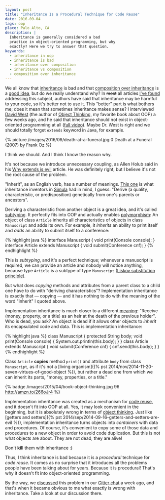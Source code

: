 ```yaml
---
layout: post
title: "Inheritance Is a Procedural Technique for Code Reuse"
date: 2016-09-04
tags: oop
place: Palo Alto, CA
description: |
  Inheritance is generally considered a bad
  practice in object-oriented programming, but why
  exactly? Here we try to answer that question.
keywords:
  - inheritance in oop
  - inheritance is bad
  - inheritance over composition
  - inheritance vs composition
  - composition over inheritance
---
```


We all know that
[inheritance](https://en.wikipedia.org/wiki/Inheritance_(object-oriented_programming))
is bad and that
[composition over inheritance](https://en.wikipedia.org/wiki/Composition_over_inheritance)
is a
[good idea](http://programmers.stackexchange.com/questions/65179),
but do we really understand why?
In <del>most</del> all articles
[I've found](https://www.google.com/search?q=inheritance+is+bad)
addressing this subject, authors have said that inheritance may be harmful
to your code, so it's better not to use it. This "better" part is what bothers me;
does it mean that sometimes inheritance makes sense?
I interviewed [David West](http://davewest.us/)
(the author of [Object Thinking](http://amzn.to/266oJr4), my favorite book about OOP)
a few weeks ago, and he said that inheritance should not exist in
object-oriented programming at all ([full video](https://www.youtube.com/watch?v=s-hdZZzMCac)).
Maybe Dr. West is right and we should totally forget `extends` keyword in Java,
for example.

<!--more-->

{% picture /images/2016/09/death-at-a-funeral.jpg 0 Death at a Funeral (2007) by Frank Oz %}

I think we should. And I think I know the reason why.

It's not because we introduce unnecessary coupling, as Allen Holub said in his
[Why extends is evil](http://www.javaworld.com/article/2073649/core-java/why-extends-is-evil.html) article.
He was definitely right, but I believe it's not the root cause of the problem.

"Inherit", as an English verb, has a number of meanings.
[This one](http://www.oxforddictionaries.com/us/definition/american_english/inherit)
is what inheritance inventors in [Simula](https://en.wikipedia.org/wiki/Simula) had in mind, I guess:
"Derive (a quality, characteristic, or predisposition) genetically from one's parents or ancestors".

Deriving a characteristic from another object is a great idea, and it's called
[subtyping](https://en.wikipedia.org/wiki/Subtyping).
It perfectly fits into OOP and actually enables
[polymorphism](https://en.wikipedia.org/wiki/Polymorphism_%28computer_science%29):
An object of class `Article` inherits all characteristics of objects in class `Manuscript`
and adds its own. For example, it _inherits_ an ability to print itself
and _adds_ an ability to submit itself to a conference:

{% highlight java %}
interface Manuscript {
  void print(Console console);
}
interface Article extends Manuscript {
  void submit(Conference cnf);
}
{% endhighlight %}

This is _subtyping_, and it's a perfect technique; whenever a
manuscript is required, we can provide an article and nobody will
notice anything, because type `Article` is a subtype of type `Manuscript`
([Liskov substitution principle](https://en.wikipedia.org/wiki/Liskov_substitution_principle)).

But what does _copying_ methods and attributes from a parent class to a child
one have to do with "deriving characteristics"? Implementation inheritance
is exactly that &mdash; copying &mdash; and it has nothing to do with the meaning
of the word "inherit" I quoted above.

Implementation inheritance is much closer to a different
[meaning](http://www.oxforddictionaries.com/us/definition/american_english/inherit):
"Receive (money, property, or a title) as an heir at the death of the previous holder".
Who is dead, you ask? An object is dead if it allows other objects to
_inherit_ its encapsulated code and data. This is implementation
inheritance:

{% highlight java %}
class Manuscript {
  protected String body;
  void print(Console console) {
    System.out.println(this.body);
  }
}
class Article extends Manuscript {
  void submit(Conference cnf) {
    cnf.send(this.body);
  }
}
{% endhighlight %}

Class `Article` **copies** method `print()` and attribute `body`
from class `Manuscript`, as if it's not a
[living organism]({% pst 2014/nov/2014-11-20-seven-virtues-of-good-object %}), but rather a dead
one from which we can inherit its parts, "money, properties, or a title."

{% badge /images/2015/04/book-object-thinking.jpg 96 http://amzn.to/266oJr4 %}

Implementation inheritance was created as a mechanism for
[code reuse](https://en.wikipedia.org/wiki/Code_reuse),
and it doesn't fit into OOP at all. Yes, it may look convenient in the
beginning, but it is absolutely wrong in terms of [object thinking](http://amzn.to/266oJr4).
Just like [getters and setters]({% pst 2014/sep/2014-09-16-getters-and-setters-are-evil %}),
implementation inheritance turns
objects into _containers_ with data and procedures. Of course, it's
convenient to copy some of those data and procedures to a new object
in order to avoid code duplication. But this is not what objects are about. They
are not dead; they are alive!

Don't **kill** them with inheritance :)

Thus, I think inheritance is bad because it is a _procedural_ technique for _code reuse_.
It comes as no surprise that it introduces all the problems people have been talking about for years.
Because it is procedural!
That's why it doesn't fit into object-oriented programming.

By the way, we [discussed](https://gitter.im/yegor256/elegantobjects?at=57bcd2e4cd00bdff6e745584)
this problem in our
[Gitter chat](https://gitter.im/yegor256/elegantobjects)
a week ago, and that's when it became obvious to me what exactly is
wrong with inheritance. Take a look at our discussion there.
